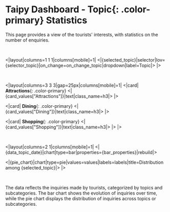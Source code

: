 # Taipy Dashboard - **Topic**{: .color-primary} Statistics

This page provides a view of the tourists' interests, with statistics on the number of enquiries.

<br/>

<|layout|columns=1 1 1|columns[mobile]=1|
<|{selected_topic}|selector|lov={selector_topic}|on_change=on_change_topic|dropdown|label=Topic|>
|>

<br/>

<|layout|columns=3 3 3|gap=25px|columns[mobile]=1|
<|card|
**Attractions**{: .color-primary}
<|{card_values["Attractions"]}|text|class_name=h3|>
|>

<|card|
**Dining**{: .color-primary}
<|{card_values["Dining"]}|text|class_name=h3|>
|>

<|card|
**Shopping**{: .color-primary}
<|{card_values["Shopping"]}|text|class_name=h3|>
|>
|>

<br/>

<|layout|columns=2 1|columns[mobile]=1|
<|{data_topic_date}|chart|type=bar|properties={bar_properties}|rebuild|>

<|{pie_chart}|chart|type=pie|values=values|labels=labels|title=Distribution among {selected_topic}|>
|>
 
<br/>

The data reflects the inquiries made by tourists, categorized by topics and subcategories. 
The bar chart shows the evolution of inquiries over time, while the pie chart displays the 
distribution of inquiries across topics or subcategories.
